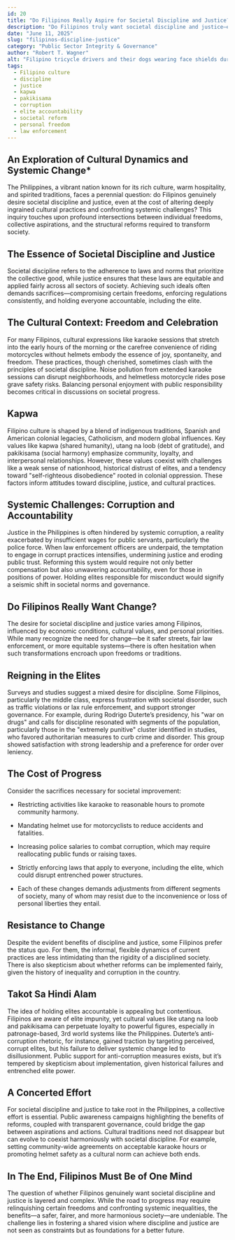 ```yaml
---
id: 20
title: "Do Filipinos Really Aspire for Societal Discipline and Justice?"
description: "Do Filipinos truly want societal discipline and justice—even if it means giving up cultural freedoms, confronting elite impunity, and enforcing long-ignored laws?"
date: "June 11, 2025"
slug: "filipinos-discipline-justice"
category: "Public Sector Integrity & Governance"
author: "Robert T. Wagner"
alt: "Filipino tricycle drivers and their dogs wearing face shields during the COVID-19 pandemic, with a 'Jesus is Lord' sign displayed—capturing the intersection of faith, public compliance, and cultural expression in a time of crisis."
tags:
  - Filipino culture
  - discipline
  - justice
  - kapwa
  - pakikisama
  - corruption
  - elite accountability
  - societal reform
  - personal freedom
  - law enforcement
---
```


## An Exploration of Cultural Dynamics and Systemic Change\*

The Philippines, a vibrant nation known for its rich culture, warm hospitality, and spirited traditions, faces a perennial question: do Filipinos genuinely desire societal discipline and justice, even at the cost of altering deeply ingrained cultural practices and confronting systemic challenges? This inquiry touches upon profound intersections between individual freedoms, collective aspirations, and the structural reforms required to transform society.

## The Essence of Societal Discipline and Justice

Societal discipline refers to the adherence to laws and norms that prioritize the collective good, while justice ensures that these laws are equitable and applied fairly across all sectors of society. Achieving such ideals often demands sacrifices—compromising certain freedoms, enforcing regulations consistently, and holding everyone accountable, including the elite.

## The Cultural Context: Freedom and Celebration

For many Filipinos, cultural expressions like karaoke sessions that stretch into the early hours of the morning or the carefree convenience of riding motorcycles without helmets embody the essence of joy, spontaneity, and freedom. These practices, though cherished, sometimes clash with the principles of societal discipline. Noise pollution from extended karaoke sessions can disrupt neighborhoods, and helmetless motorcycle rides pose grave safety risks. Balancing personal enjoyment with public responsibility becomes critical in discussions on societal progress.

## Kapwa

Filipino culture is shaped by a blend of indigenous traditions, Spanish and American colonial legacies, Catholicism, and modern global influences. Key values like kapwa (shared humanity), utang na loob (debt of gratitude), and pakikisama (social harmony) emphasize community, loyalty, and interpersonal relationships. However, these values coexist with challenges like a weak sense of nationhood, historical distrust of elites, and a tendency toward "self-righteous disobedience" rooted in colonial oppression. These factors inform attitudes toward discipline, justice, and cultural practices.

## Systemic Challenges: Corruption and Accountability

Justice in the Philippines is often hindered by systemic corruption, a reality exacerbated by insufficient wages for public servants, particularly the police force. When law enforcement officers are underpaid, the temptation to engage in corrupt practices intensifies, undermining justice and eroding public trust. Reforming this system would require not only better compensation but also unwavering accountability, even for those in positions of power. Holding elites responsible for misconduct would signify a seismic shift in societal norms and governance.

## Do Filipinos Really Want Change?

The desire for societal discipline and justice varies among Filipinos, influenced by economic conditions, cultural values, and personal priorities. While many recognize the need for change—be it safer streets, fair law enforcement, or more equitable systems—there is often hesitation when such transformations encroach upon freedoms or traditions.

## Reigning in the Elites

Surveys and studies suggest a mixed desire for discipline. Some Filipinos, particularly the middle class, express frustration with societal disorder, such as traffic violations or lax rule enforcement, and support stronger governance. For example, during Rodrigo Duterte’s presidency, his "war on drugs" and calls for discipline resonated with segments of the population, particularly those in the "extremely punitive" cluster identified in studies, who favored authoritarian measures to curb crime and disorder. This group showed satisfaction with strong leadership and a preference for order over leniency.

## The Cost of Progress

Consider the sacrifices necessary for societal improvement:

- Restricting activities like karaoke to reasonable hours to promote community harmony.

- Mandating helmet use for motorcyclists to reduce accidents and fatalities.

- Increasing police salaries to combat corruption, which may require reallocating public funds or raising taxes.

- Strictly enforcing laws that apply to everyone, including the elite, which could disrupt entrenched power structures.

- Each of these changes demands adjustments from different segments of society, many of whom may resist due to the inconvenience or loss of personal liberties they entail.

## Resistance to Change

Despite the evident benefits of discipline and justice, some Filipinos prefer the status quo. For them, the informal, flexible dynamics of current practices are less intimidating than the rigidity of a disciplined society. There is also skepticism about whether reforms can be implemented fairly, given the history of inequality and corruption in the country.

## Takot Sa Hindi Alam

The idea of holding elites accountable is appealing but contentious. Filipinos are aware of elite impunity, yet cultural values like utang na loob and pakikisama can perpetuate loyalty to powerful figures, especially in patronage-based, 3rd world systems like the Philippines. Duterte’s anti-corruption rhetoric, for instance, gained traction by targeting perceived, corrupt elites, but his failure to deliver systemic change led to disillusionment. Public support for anti-corruption measures exists, but it’s tempered by skepticism about implementation, given historical failures and entrenched elite power.

## A Concerted Effort

For societal discipline and justice to take root in the Philippines, a collective effort is essential. Public awareness campaigns highlighting the benefits of reforms, coupled with transparent governance, could bridge the gap between aspirations and actions. Cultural traditions need not disappear but can evolve to coexist harmoniously with societal discipline. For example, setting community-wide agreements on acceptable karaoke hours or promoting helmet safety as a cultural norm can achieve both ends.

## In The End, Filipinos Must Be of One Mind

The question of whether Filipinos genuinely want societal discipline and justice is layered and complex. While the road to progress may require relinquishing certain freedoms and confronting systemic inequalities, the benefits—a safer, fairer, and more harmonious society—are undeniable. The challenge lies in fostering a shared vision where discipline and justice are not seen as constraints but as foundations for a better future.
